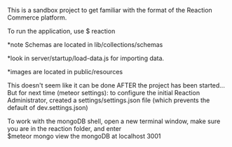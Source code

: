 This is a sandbox project to get familiar with the format of the Reaction Commerce platform.

To run the application, use $ reaction

*note  Schemas are located in lib/collections/schemas

*look in server/startup/load-data.js for importing data.

*images are located in public/resources


This doesn't seem like it can be done AFTER the project has been started...  But for next time (meteor settings):
to configure the initial Reaction Administrator, created a settings/settings.json file (which prevents the default of dev.settings.json)


To work with the mongoDB shell, open a new terminal window, make sure you are in the reaction folder, and enter   
$meteor mongo
view the mongoDB at localhost 3001
